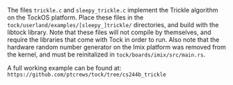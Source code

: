 The files `trickle.c` and `sleepy_trickle.c` implement the Trickle algorithm
on the TockOS platform. Place these files in the `tock/userland/examples/[sleepy_]trickle/`
directories, and build with the libtock library. Note that these files will not
compile by themselves, and require the libraries that come with Tock in order
to run. Also note that the hardware random number generator on the Imix platform
was removed from the kernel, and must be reinitalized in `tock/boards/imix/src/main.rs`.

A full working example can be found at: `https://github.com/ptcrews/tock/tree/cs244b_trickle`
